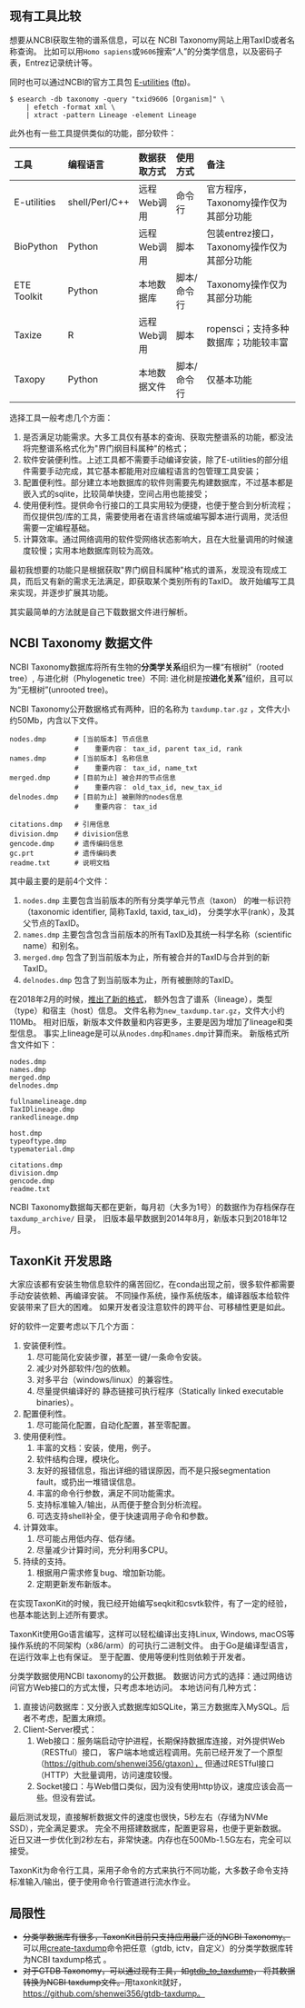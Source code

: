 ## 现有工具比较

想要从NCBI获取生物的谱系信息，可以在 NCBI Taxonomy网站上用TaxID或者名称查询。
比如可以用`Homo sapiens`或`9606`搜索“人”的分类学信息，以及密码子表，Entrez记录统计等。

同时也可以通过NCBI的官方工具包 [E-utilities](https://www.ncbi.nlm.nih.gov/books/NBK179288/)
([ftp](https://ftp.ncbi.nlm.nih.gov/entrez/entrezdirect/))。

    $ esearch -db taxonomy -query "txid9606 [Organism]" \
        | efetch -format xml \
        | xtract -pattern Lineage -element Lineage

此外也有一些工具提供类似的功能，部分软件：

工具       |编程语言      |数据获取方式      |使用方式        |备注
:----------|:-------------|:-----------------|:---------------|:-------------------------------------------------------
E-utilities|shell/Perl/C++|远程Web调用       |命令行          |官方程序，Taxonomy操作仅为其部分功能
BioPython  |Python        |远程Web调用       |脚本            |包装entrez接口，Taxonomy操作仅为其部分功能
ETE Toolkit|Python        |本地数据库        |脚本/命令行     |Taxonomy操作仅为其部分功能
Taxize     |R             |远程Web调用         |脚本            |ropensci；支持多种数据库；功能较丰富
Taxopy     |Python        |本地数据文件        |脚本/命令行     | 仅基本功能

选择工具一般考虑几个方面：

1. 是否满足功能需求。大多工具仅有基本的查询、获取完整谱系的功能，都没法将完整谱系格式化为"界门纲目科属种"的格式；
1. 软件安装便利性。上述工具都不需要手动编译安装，除了E-utilities的部分组件需要手动完成，其它基本都能用对应编程语言的包管理工具安装；
1. 配置便利性。部分建立本地数据库的软件则需要先构建数据库，不过基本都是嵌入式的sqlite，比较简单快捷，空间占用也能接受；
1. 使用便利性。提供命令行接口的工具实用较为便捷，也便于整合到分析流程；
   而仅提供包/库的工具，需要使用者在语言终端或编写脚本进行调用，灵活但需要一定编程基础。
1. 计算效率。通过网络调用的软件受网络状态影响大，且在大批量调用的时候速度较慢；实用本地数据库则较为高效。

最初我想要的功能只是根据获取"界门纲目科属种"格式的谱系，发现没有现成工具，而后又有新的需求无法满足，即获取某个类别所有的TaxID。
故开始编写工具来实现，并逐步扩展其功能。

其实最简单的方法就是自己下载数据文件进行解析。

## NCBI Taxonomy 数据文件
    
NCBI Taxonomy数据库将所有生物的**分类学关系**组织为一棵“有根树”（rooted tree）,
与进化树（Phylogenetic tree）不同: 进化树是按**进化关系**”组织，且可以为“无根树”(unrooted tree)。

NCBI Taxonomy公开数据格式有两种，旧的名称为 `taxdump.tar.gz` ，文件大小约50Mb，内含以下文件。

    nodes.dmp       # [当前版本] 节点信息
                    #    重要内容： tax_id, parent tax_id, rank
    names.dmp       # [当前版本] 名称信息
                    #    重要内容： tax_id, name_txt
    merged.dmp      # [目前为止] 被合并的节点信息
                    #    重要内容： old_tax_id, new_tax_id
    delnodes.dmp    # [目前为止] 被删除的nodes信息
                    #    重要内容： tax_id
                    
    citations.dmp   # 引用信息
    division.dmp    # division信息
    gencode.dmp     # 遗传编码信息
    gc.prt          # 遗传编码表
    readme.txt      # 说明文档
    
其中最主要的是前4个文件：

1. `nodes.dmp` 主要包含当前版本的所有分类学单元节点（taxon）
的唯一标识符（taxonomic identifier, 简称TaxId, taxid, tax_id)，
分类学水平(rank），及其父节点的TaxID。
2. `names.dmp` 主要包含包含当前版本的所有TaxID及其统一科学名称（scientific name）和别名。
3. `merged.dmp` 包含了到当前版本为止，所有被合并的TaxID与合并到的新TaxID。
4. `delnodes.dmp` 包含了到当前版本为止，所有被删除的TaxID。

在2018年2月的时候，[推出了新的格式](https://ncbiinsights.ncbi.nlm.nih.gov/2018/02/22/new-taxonomy-files-available-with-lineage-type-and-host-information/)，
额外包含了谱系（lineage），类型（type）和宿主（host）信息。 
文件名称为`new_taxdump.tar.gz`，文件大小约110Mb。
相对旧版，新版本文件数量和内容更多，主要是因为增加了lineage和类型信息。
事实上lineage是可以从`nodes.dmp`和`names.dmp`计算而来。
新版格式所含文件如下：

    nodes.dmp
    names.dmp
    merged.dmp
    delnodes.dmp
    
    fullnamelineage.dmp
    TaxIDlineage.dmp
    rankedlineage.dmp
    
    host.dmp
    typeoftype.dmp
    typematerial.dmp
    
    citations.dmp
    division.dmp
    gencode.dmp
    readme.txt

NCBI Taxonomy数据每天都在更新，每月初（大多为1号）的数据作为存档保存在 `taxdump_archive/` 目录，
旧版本最早数据到2014年8月，新版本只到2018年12月。

## TaxonKit 开发思路

大家应该都有安装生物信息软件的痛苦回忆，在conda出现之前，很多软件都需要手动安装依赖、再编译安装。
不同操作系统，操作系统版本，编译器版本给软件安装带来了巨大的困难。
如果开发者没注意软件的跨平台、可移植性更是如此。

好的软件一定要考虑以下几个方面：

1. 安装便利性。
    1. 尽可能简化安装步骤，甚至一键/一条命令安装。
    1. 减少对外部软件/包的依赖。
    1. 对多平台（windows/linux）的兼容性。
    1. 尽量提供编译好的 静态链接可执行程序（Statically linked executable binaries）。
1. 配置便利性。
    1. 尽可能简化配置，自动化配置，甚至零配置。
1. 使用便利性。
    1. 丰富的文档：安装，使用，例子。
    1. 软件结构合理，模块化。
    1. 友好的报错信息，指出详细的错误原因，而不是只报segmentation fault，或扔出一堆错误信息。
    1. 丰富的命令行参数，满足不同功能需求。
    1. 支持标准输入/输出，从而便于整合到分析流程。
    1. 可选支持shell补全，便于快速调用子命令和参数。
1. 计算效率。
    1. 尽可能占用低内存、低存储。
    1. 尽量减少计算时间，充分利用多CPU。
1. 持续的支持。
    1. 根据用户需求修复bug、增加新功能。
    1. 定期更新发布新版本。

在实现TaxonKit的时候，我已经开始编写seqkit和csvtk软件，有了一定的经验，也基本能达到上述所有要求。

TaxonKit使用Go语言编写，这样可以轻松编译出支持Linux, Windows, 
macOS等操作系统的不同架构（x86/arm）的可执行二进制文件。
由于Go是编译型语言，在运行效率上也有保证。
至于配置、使用等便利性则依赖于开发者。

分类学数据使用NCBI taxonomy的公开数据。
数据访问方式的选择：通过网络访问官方Web接口的方式太慢，只考虑本地访问。
本地访问有几种方式：

1. 直接访问数据库：又分嵌入式数据库如SQLite，第三方数据库入MySQL。后者不考虑，配置太麻烦。
1. Client-Server模式：
    1. Web接口：服务端启动守护进程，长期保持数据库连接，对外提供Web（RESTful）接口，
   客户端本地或远程调用。先前已经开发了一个原型（https://github.com/shenwei356/gtaxon），
   但通过RESTful接口（HTTP）大批量调用，访问速度较慢。
    1. Socket接口：与Web借口类似，因为没有使用http协议，速度应该会高一些。但没有尝试。

最后测试发现，直接解析数据文件的速度也很快，5秒左右（存储为NVMe SSD），完全满足要求。
完全不用搭建数据库，配置更容易，也便于更新数据。
近日又进一步优化到2秒左右，非常快速。内存也在500Mb-1.5G左右，完全可以接受。

TaxonKit为命令行工具，采用子命令的方式来执行不同功能，大多数子命令支持标准输入/输出，便于使用命令行管道进行流水作业。

## 局限性

- <s>分类学数据库有很多，TaxonKit目前只支持应用最广泛的NCBI Taxonomy。</s>
  可以用[create-taxdump](https://bioinf.shenwei.me/taxonkit/usage/#create-taxdump)命令把任意（gtdb, ictv，自定义）的分类学数据库转为NCBI taxdump格式 。
- <s>对于GTDB Taxonomy，可以通过现有工具，如[gtdb_to_taxdump](https://github.com/nick-youngblut/gtdb_to_taxdump)，
  将其数据转换为NCBI taxdump文件。</s>用taxonkit就好，https://github.com/shenwei356/gtdb-taxdump。
 
